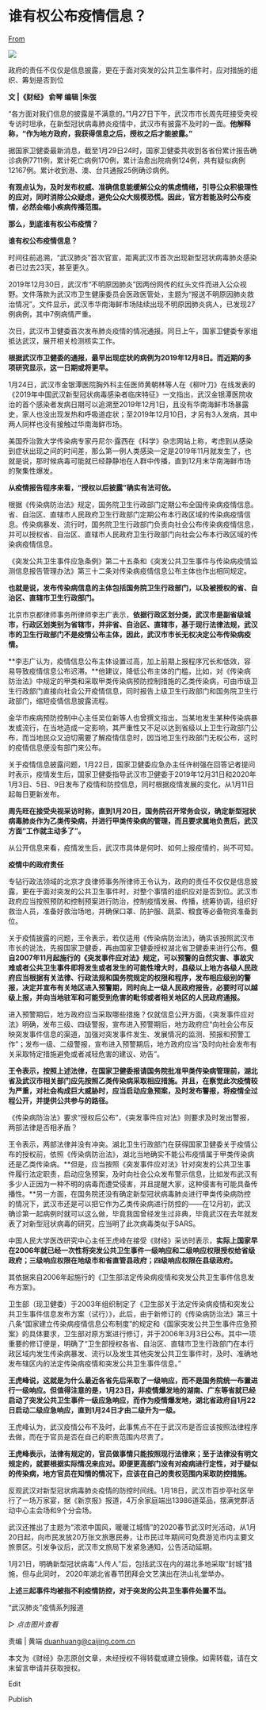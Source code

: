 # 谁有权公布疫情信息？

[From](https://mp.weixin.qq.com/s/mgr1HMuPzQv2G9n5qD80jw)  

![](https://res.cloudinary.com/dqvsulqdb/image/upload/v1580995614/zt1xfdiqpcd4zv1yr2ro.gif)

政府的责任不仅仅是信息披露，更在于面对突发的公共卫生事件时，应对措施的组织、筹划是否到位  

**文 |《财经》 俞琴 编辑 |朱弢**

“各方面对我们信息的披露是不满意的。”1月27日下午，武汉市市长周先旺接受央视专访时坦承，在新型冠状病毒肺炎疫情中，武汉市有披露不及时的一面。**他解释称，“作为地方政府，我获得信息之后，授权之后才能披露。”**

据国家卫健委最新消息，截至1月29日24时，国家卫健委共收到各省份累计报告确诊病例7711例，累计死亡病例170例，累计治愈出院病例124例，共有疑似病例12167例。累计收到港、澳、台共通报25例确诊病例。

**有观点认为，及时发布权威、准确信息能缓解公众的焦虑情绪，引导公众积极理性的应对，同时消除公众疑虑，避免公众大规模恐慌。因此，官方若能及时公布疫情，必然会缩小疾病传播范围。**

**那么，到底谁有权公布疫情？**

**谁有权公布疫情信息？**

时间往前追溯，“武汉肺炎”首次官宣，距离武汉市首次出现新型冠状病毒肺炎感染者已过去23天，甚至更久。

2019年12月30日，武汉市“不明原因肺炎”因两份网传的红头文件而进入公众视野。文件落款为武汉市卫生健康委员会医政医管处，主题为“报送不明原因肺炎救治情况”。文件显示，武汉市华南海鲜市场陆续出现不明原因肺炎病人，已发现27例病例，其中7例病情严重。

次日，武汉市卫健委首次发布肺炎疫情的情况通报。同日上午，国家卫健委专家组抵达武汉，展开相关检测核实工作。

**根据武汉市卫健委的通报，最早出现症状的病例为2019年12月8日。而近期的多项研究显示，这一日期或将更早。**

1月24日，武汉市金银潭医院胸外科主任医师黄朝林等人在《柳叶刀》在线发表的《2019年中国武汉新型冠状病毒感染者临床特征》一文指出，武汉金银潭医院收治的首个感染者发病日期可以追溯至2019年12月1日，且没有华南海鲜市场暴露史，家人也没出现发热和呼吸道症状；至2019年12月10日，才另有3人发病，其中两人同样也没有接触过华南海鲜市场。

美国乔治敦大学传染病专家丹尼尔·露西在《科学》杂志网站上称，考虑到从感染到症状出现之间的时间差，那么第一例人类感染一定是2019年11月就发生了，也就是说，那时候病毒可能就已经静静地在人群中传播，直到12月末华南海鲜市场的聚集性爆发。

**从疫情报告程序来看，“授权以后披露”确实有法可依。**

根据《传染病防治法》规定，国务院卫生行政部门定期公布全国传染病疫情信息。省、自治区、直辖市人民政府卫生行政部门定期公布本行政区域的传染病疫情信息。传染病暴发、流行时，国务院卫生行政部门负责向社会公布传染病疫情信息，并可以授权省、自治区、直辖市人民政府卫生行政部门向社会公布本行政区域的传染病疫情信息。

《突发公共卫生事件应急条例》第二十五条和《突发公共卫生事件与传染病疫情监测信息报告管理办法》第三十二条对传染病疫情信息公布主体也作出相同规定。

**也就是说，发布传染病信息的主体包括国务院卫生行政部门，以及被授权的省、自治区、直辖市卫生行政部门。**

北京市京都律师事务所律师李志广表示，**依据行政区划分类，武汉市是副省级城市，行政区划类别为省辖市，并非省、自治区、直辖市，基于现行法律法规，武汉市的卫生行政部门不是疫情公布主体，因此，武汉市市长无权决定公布传染病疫情。**

**李志广认为，疫情信息公布主体设置过高，加上前期上报程序冗长和低效，容易导致疫情信息公布迟滞。**他建议，降低公布主体的门槛，比如，对《传染病防治法》中规定的甲类和采取甲类传染病预防控制措施的乙类传染病，可由市级卫生行政部门直接向社会公开疫情信息，同时报告上级卫生行政部门和国务院卫生行政部门，缩短疫情信息披露流程。

金华市疾病预防控制中心主任吴位新等人也曾撰文指出，当某地发生某种传染病暴发或流行，在当地造成一定影响，其严重性又不足以达到省级以上卫生行政部门公布，而当地民众又迫切需要了解疫情信息时，因当地卫生行政部门无权公布，这时的疫情信息便没有部门来公布。

关于疫情信息披露问题，1月22日，国家卫健委应急办主任许树强在回答记者提问时表示，疫情发生后，国家卫健委指导武汉市卫健委于2019年12月31日和2020年1月3日、5日、9日发布了疫情和防控信息，同时根据疫情发展的变化，从1月11日起每日更新发布。

**周先旺在接受央视采访时称，直到1月20日，国务院召开常务会议，确定新型冠状病毒肺炎作为乙类传染病，并进行甲类传染病的管理，而且要求属地负责后，武汉方面“工作就主动多了”。**

从公开信息来看，疫情发生后，武汉市具体是何时、如何上报疫情的，尚不可知。

**疫情中的政府责任**

专钻行政法领域的北京才良律师事务所律师王令认为，政府的责任不仅仅是信息披露，更在于面对突发的公共卫生事件时，对整个事情的组织应对是否到位。武汉市政府应当按照预防和控制预案进行防治，控制疫情发展、传播，统筹协调，组织好救治人员，准备好救治场地，并确保口罩、防护服、蔬菜、粮食等必备物资准备到位。

关于疫情披露的问题，王令表示，若仅适用《传染病防治法》，确实该按照武汉市市长的说法，先报国家卫健委，再由国家卫健委授权湖北省卫健委来进行公布。**但自2007年11月起施行的《突发事件应对法》规定，可以预警的自然灾害、事故灾难或者公共卫生事件即将发生或者发生的可能性增大时，县级以上地方各级人民政府应当根据有关法律、行政法规和国务院规定的权限和程序，发布相应级别的警报，决定并宣布有关地区进入预警期，同时向上一级人民政府报告，必要时可以越级上报，并向当地驻军和可能受到危害的毗邻或者相关地区的人民政府通报。**

进入预警期后，地方政府应当采取哪些措施？仅就信息公开方面，《突发事件应对法》明确，发布三级、四级警报，宣布进入预警期后，地方政府应“向社会公布反映突发事件信息的渠道，加强对突发事件发生、发展情况的监测、预报和预警工作”；发布一级、二级警报，宣布进入预警期后，地方政府应当“及时向社会发布有关采取特定措施避免或者减轻危害的建议、劝告”。

**王令表示，按照上述法律，在国家卫健委报请国务院批准甲类传染病管理前，湖北省及武汉市相关部门应先按照乙类传染病采取相应措施。并且，在察觉此次疫情较为严重，对社会构成巨大威胁时，应当启动应急预案，及时发布警报，将疫情全过程公开，并提供公共参与的路径。**

《传染病防治法》要求“授权后公布”，《突发事件应对法》则要求及时发出警报，两部法律是否相矛盾？

王令表示，两部法律并没有冲突。湖北卫生行政部门在获得国家卫健委关于疫情公布的授权前，依照《传染病防治法》，湖北当地确实不能公布疫情属于甲类传染病还是乙类传染病。**但是，应当按照《突发事件应对法》针对突发的公共卫生事件履行法定职责，启动应急预案，及时向社会公众发布警示信息，比如发布武汉有多少人正因为一种不明的病毒而遭受侵害，并且提醒大家，这种侵害有可能具备传播性。**另一方面，在国务院还没有确定新型冠状病毒肺炎进行甲类传染病防控的情况下，武汉市还是可以把它作为乙类传染病进行防控的——在12月初，武汉确诊第一起病例时就可以这么做，毕竟我国曾经发生过非典，毕竟武汉在去年就发表了对新型冠状病毒的研究，应当明了此次病毒类似于SARS。

中国人民大学医改研究中心主任王虎峰在接受《财经》采访时表示，**实际上国家早在2006年就已经一次性将突发公共卫生事件一级响应和二级响应权限授权给省级政府；三级响应权限在地级市和省直管县政府；四级响应权限在县级政府。**

其依据来自2006年起施行的《卫生部法定传染病疫情和突发公共卫生事件信息发布方案》。

卫生部（现卫健委）于2003年组织制定了《卫生部关于法定传染病疫情和突发公共卫生事件信息发布方案（试行）》，此后，由于新修订的《传染病防治法》第三十八条“国家建立传染病疫情信息公布制度”的规定和《国家突发公共卫生事件应急预案》的具体要求，卫生部对原方案进行修订，并于2006年3月3日公布。其中一项重要的修订便是，明确了“卫生部授权各省、自治区、直辖市卫生行政部门在本行政区域内发生传染病暴发、流行以及发生其他突发公共卫生事件时，及时、准确地发布辖区内的法定传染病疫情和突发公共卫生事件信息。”

**王虎峰说，这就是为什么最近各省先后采取了一级响应，而不是国务院统一布置进行一级响应。但值得注意的是，1月23日，非疫情爆发地的湖南、广东等省就已经启动了突发公共卫生事件一级应急响应，而作为疫情爆发地，湖北省政府自1月22日启动二级应急响应，直到1月24日才由二级升为一级。**

王虎峰认为，武汉疫情公布不及时，此事焦点不在于武汉市是否应该按照法律程序去做，而在于官员是否在自己的职责范围内尽责了。

**王虎峰表示，法律有规定的，官员做事情只能按照现行法律来；至于法律没有明文规定的，就要根据实际情况来应对。即便更高部门没有对疫病进行定性，对于疑似的传染病，地方官员在知情的情况下，应该在自己的责权范围内采取防控措施。**

反观武汉对新型冠状病毒肺炎疫情的防控时间线。1月18日，武汉市百步亭社区举行了一场万家宴，据《新京报》报道，4万余家庭端出13986道菜品，摆满党群活动中心主会场和9个分会场。

武汉还推出了主题为“浓浓中国风，暖暖江城情”的2020春节武汉时光活动，从1月20日起，向市民发放20万张文旅惠民券，让市民过年期间可免费游览市内主要文旅景区。引发争议后，武汉市文旅局下发紧急通知，公告活动延期。

1月21日，明确新型冠状病毒“人传人”后，包括武汉在内的湖北多地采取“封城”措施，但与此同时， 2020年湖北省春节团拜会文艺演出在洪山礼堂举办。

**上述三起事件均被指不利疫情防控，对于突发的公共卫生事件处置不当。**

 “武汉肺炎”疫情系列报道  

_▷ 点击图片查看_  

责编 | 黄端 duanhuang@caijing.com.cn

本文为《财经》杂志原创文章，未经授权不得转载或建立镜像。如需转载，请在文末留言申请并获取授权。

Edit

Publish
